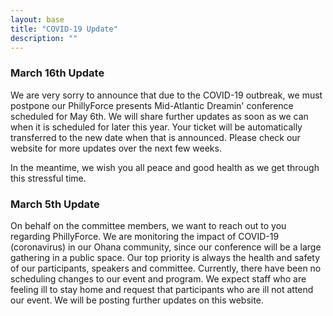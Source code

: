 ```yaml
---
layout: base
title: "COVID-19 Update"
description: "" 
---
```


### March 16th Update

We are very sorry to announce that due to the COVID-19 outbreak, we must postpone our PhillyForce presents Mid-Atlantic Dreamin' conference scheduled for May 6th. We will share further updates as soon as we can when it is scheduled for later this year. Your ticket will be automatically transferred to the new date when that is announced. Please check our website for more updates over the next few weeks.

In the meantime, we wish you all peace and good health as we get through this stressful time.

### March 5th Update

On behalf on the committee members, we want to reach out to you regarding PhillyForce. We are monitoring the impact of COVID-19 (coronavirus) in our Ohana community, since our conference will be a large gathering in a public space. Our top priority is always the health and safety of our participants, speakers and committee. Currently, there have been no scheduling changes to our event and program. We expect staff who are feeling ill to stay home and request that participants who are ill not attend our event. We will be posting further updates on this website.
